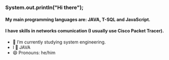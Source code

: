### System.out.println("Hi there");

#### My main programming languages are: JAVA, T-SQL and JavaScript. 
#### I have skills in networks comunication (I usually use Cisco Packet Tracer).

- 🌱 I’m currently studying system engineering.
- I 💖 JAVA
- 😄 Pronouns: he/him
